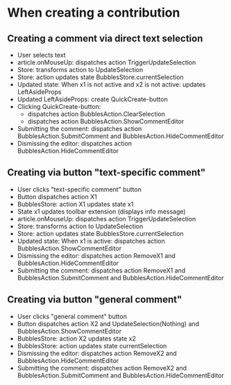 # When creating a contribution


## Creating a comment via direct text selection

- User selects text
- article.onMouseUp: dispatches action TriggerUpdateSelection
- Store: transforms action to UpdateSelection
- Store: action updates state BubblesStore.currentSelection
- Updated state: When x1 is not active and x2 is not active: updates LeftAsideProps
- Updated LeftAsideProps: create QuickCreate-button
- Clicking QuickCreate-button:
   - dispatches action BubblesAction.ClearSelection
   - dispatches action BubblesAction.ShowCommentEditor
- Submitting the comment: dispatches action BubblesAction.SubmitComment and BubblesAction.HideCommentEditor
- Dismissing the editor: dispatches action BubblesAction.HideCommentEditor


## Creating via button "text-specific comment"

- User clicks "text-specific comment" button
- Button dispatches action X1
- BubblesStore: action X1 updates state x1
- State x1 updates toolbar extension (displays info message)
- article.onMouseUp: dispatches action TriggerUpdateSelection
- Store: transforms action to UpdateSelection
- Store: action updates state BubblesStore.currentSelection
- Updated state: When x1 is active: dispatches action BubblesAction.ShowCommentEditor
- Dismissing the editor: dispatches action RemoveX1 and BubblesAction.HideCommentEditor
- Submitting the comment: dispatches action RemoveX1 and BubblesAction.SubmitComment and BubblesAction.HideCommentEditor


## Creating via button "general comment"

- User clicks "general comment" button
- Button dispatches action X2 and UpdateSelection(Nothing) and BubblesAction.ShowCommentEditor
- BubblesStore: action X2 updates state x2
- BubblesStore: action updates state currentSelection
- Dismissing the editor: dispatches action RemoveX2 and BubblesAction.HideCommentEditor
- Submitting the comment: dispatches action RemoveX2 and BubblesAction.SubmitComment and BubblesAction.HideCommentEditor
